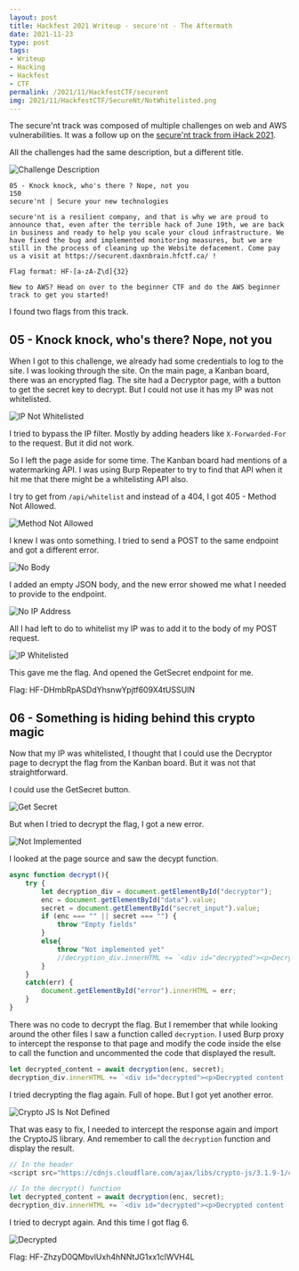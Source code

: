 ```yaml
---
layout: post
title: Hackfest 2021 Writeup - secure'nt - The Aftermath
date: 2021-11-23
type: post
tags:
- Writeup
- Hacking
- Hackfest
- CTF
permalink: /2021/11/HackfestCTF/securent
img: 2021/11/HackfestCTF/SecureNt/NotWhitelisted.png
---
```


The secure'nt track was composed of multiple challenges on web and AWS vulnerabilities. It was a follow up on the [secure'nt track from iHack 2021](/2021/06/iHackWriteupSecureNt). 

All the challenges had the same description, but a different title.

![Challenge Description](/assets/images/2021/11/HackfestCTF/SecureNt/ChallengeDescription.png "Challenge Description")

```
05 - Knock knock, who's there ? Nope, not you
150
secure'nt | Secure your new technologies

secure'nt is a resilient company, and that is why we are proud to announce that, even after the terrible hack of June 19th, we are back in business and ready to help you scale your cloud infrastructure. We have fixed the bug and implemented monitoring measures, but we are still in the process of cleaning up the Website defacement. Come pay us a visit at https://securent.daxnbrain.hfctf.ca/ !

Flag format: HF-[a-zA-Z\d]{32}

New to AWS? Head on over to the beginner CTF and do the AWS beginner track to get you started!
```

I found two flags from this track. 

## 05 - Knock knock, who's there? Nope, not you

When I got to this challenge, we already had some credentials to log to the site. I was looking through the site. On the main page, a Kanban board, there was an encrypted flag. The site had a Decryptor page, with a button to get the secret key to decrypt. But I could not use it has my IP was not whitelisted. 

![IP Not Whitelisted](/assets/images/2021/11/HackfestCTF/SecureNt/NotWhitelisted.png "IP Not Whitelisted")

I tried to bypass the IP filter. Mostly by adding headers like `X-Forwarded-For` to the request. But it did not work. 

So I left the page aside for some time. The Kanban board had mentions of a watermarking API. I was using Burp Repeater to try to find that API when it hit me that there might be a whitelisting API also. 

I try to get from `/api/whitelist` and instead of a 404, I got 405 - Method Not Allowed. 

![Method Not Allowed](/assets/images/2021/11/HackfestCTF/SecureNt/MethodeNotAllowed.png "Method Not Allowed")

I knew I was onto something. I tried to send a POST to the same endpoint and got a different error. 

![No Body](/assets/images/2021/11/HackfestCTF/SecureNt/NoBody.png "No Body")

I added an empty JSON body, and the new error showed me what I needed to provide to the endpoint.

![No IP Address](/assets/images/2021/11/HackfestCTF/SecureNt/NoIpAddress.png "No IP Address")

All I had left to do to whitelist my IP was to add it to the body of my POST request. 

![IP Whitelisted](/assets/images/2021/11/HackfestCTF/SecureNt/IPWhitelisted.png "IP Whitelisted")

This gave me the flag. And opened the GetSecret endpoint for me. 

Flag: HF-DHmbRpASDdYhsnwYpjtf609X4tUSSUIN

## 06 - Something is hiding behind this crypto magic

Now that my IP was whitelisted, I thought that I could use the Decryptor page to decrypt the flag from the Kanban board. But it was not that straightforward. 

I could use the GetSecret button.

![Get Secret](/assets/images/2021/11/HackfestCTF/SecureNt/GetSecret.png "Get Secret")

But when I tried to decrypt the flag, I got a new error. 

![Not Implemented](/assets/images/2021/11/HackfestCTF/SecureNt/NotImplemented.png "Not Implememented")

I looked at the page source and saw the decypt function. 

```js
async function decrypt(){
    try {
        let decryption_div = document.getElementById("decryptor");
        enc = document.getElementById("data").value;
        secret = document.getElementById("secret_input").value;
        if (enc === "" || secret === "") {
            throw "Empty fields"
        }
        else{
            throw "Not implemented yet"
            //decryption_div.innerHTML += `<div id="decrypted"><p>Decrypted content : ${decrypted_content}</p></div>`;
        }
    }
    catch(err) {
        document.getElementById("error").innerHTML = err;
    }
}
```

There was no code to decrypt the flag. But I remember that while looking around the other files I saw a function called `decryption`. I used Burp proxy to intercept the response to that page and modify the code inside the else to call the function and uncommented the code that displayed the result. 

```js
let decrypted_content = await decryption(enc, secret);
decryption_div.innerHTML += `<div id="decrypted"><p>Decrypted content : ${decrypted_content}</p></div>`;
```

I tried decrypting the flag again. Full of hope. But I got yet another error. 

![Crypto JS Is Not Defined](/assets/images/2021/11/HackfestCTF/SecureNt/CryptoJSIsNotDefined.png "Crypto JS Is Not Defined")


That was easy to fix, I needed to intercept the response again and import the CryptoJS library. And remember to call the `decryption` function and display the result. 

```js
// In the header
<script src="https://cdnjs.cloudflare.com/ajax/libs/crypto-js/3.1.9-1/crypto-js.js"></script>

// In the decrypt() function
let decrypted_content = await decryption(enc, secret);
decryption_div.innerHTML += `<div id="decrypted"><p>Decrypted content : ${decrypted_content}</p></div>`;
```

I tried to decrypt again. And this time I got flag 6. 

![Decrypted](/assets/images/2021/11/HackfestCTF/SecureNt/Decrypted.png "Decrypted")

Flag:  HF-ZhzyD0QMbvlUxh4hNNtJG1xx1clWVH4L